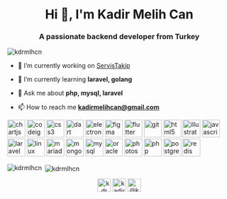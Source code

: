 <h1 align="center">Hi 👋, I'm Kadir Melih Can</h1>
<h3 align="center">A passionate backend developer from Turkey</h3>

<p align="left"> <img src="https://komarev.com/ghpvc/?username=kdrmlhcn" alt="kdrmlhcn" /> </p>

- 🔭 I’m currently working on [ServisTakip](https://www.servistakip.com.tr)

- 🌱 I’m currently learning **laravel, golang**

- 💬 Ask me about **php, mysql, laravel**

- 📫 How to reach me **kadirmelihcan@gmail.com**

<p align="left"><img src="https://www.chartjs.org/media/logo-title.svg" alt="chartjs" width="40" height="40"/> <img src="https://cdn.worldvectorlogo.com/logos/codeigniter.svg" alt="codeigniter" width="40" height="40"/> <img src="https://devicons.github.io/devicon/devicon.git/icons/css3/css3-original-wordmark.svg" alt="css3" width="40" height="40"/> <img src="https://www.vectorlogo.zone/logos/dartlang/dartlang-icon.svg" alt="dart" width="40" height="40"/> <img src="https://devicons.github.io/devicon/devicon.git/icons/electron/electron-original.svg" alt="electron" width="40" height="40"/> <img src="https://www.vectorlogo.zone/logos/figma/figma-icon.svg" alt="figma" width="40" height="40"/> <img src="https://www.vectorlogo.zone/logos/flutterio/flutterio-icon.svg" alt="flutter" width="40" height="40"/> <img src="https://www.vectorlogo.zone/logos/git-scm/git-scm-icon.svg" alt="git" width="40" height="40"/> <img src="https://devicons.github.io/devicon/devicon.git/icons/html5/html5-original-wordmark.svg" alt="html5" width="40" height="40"/> <img src="https://www.vectorlogo.zone/logos/adobe_illustrator/adobe_illustrator-icon.svg" alt="illustrator" width="40" height="40"/> <img src="https://devicons.github.io/devicon/devicon.git/icons/javascript/javascript-original.svg" alt="javascript" width="40" height="40"/> <img src="https://devicons.github.io/devicon/devicon.git/icons/laravel/laravel-plain-wordmark.svg" alt="laravel" width="40" height="40"/> <img src="https://devicons.github.io/devicon/devicon.git/icons/linux/linux-original.svg" alt="linux" width="40" height="40"/> <img src="https://www.vectorlogo.zone/logos/mariadb/mariadb-icon.svg" alt="mariadb" width="40" height="40"/> <img src="https://devicons.github.io/devicon/devicon.git/icons/mongodb/mongodb-original-wordmark.svg" alt="mongodb" width="40" height="40"/> <img src="https://devicons.github.io/devicon/devicon.git/icons/mysql/mysql-original-wordmark.svg" alt="mysql" width="40" height="40"/> <img src="https://devicons.github.io/devicon/devicon.git/icons/oracle/oracle-original.svg" alt="oracle" width="40" height="40"/> <img src="https://devicons.github.io/devicon/devicon.git/icons/photoshop/photoshop-plain.svg" alt="photoshop" width="40" height="40"/> <img src="https://devicons.github.io/devicon/devicon.git/icons/php/php-original.svg" alt="php" width="40" height="40"/> <img src="https://devicons.github.io/devicon/devicon.git/icons/postgresql/postgresql-original-wordmark.svg" alt="postgresql" width="40" height="40"/> <img src="https://devicons.github.io/devicon/devicon.git/icons/redis/redis-original-wordmark.svg" alt="redis" width="40" height="40"/></p>

<p><img align="left" src="https://github-readme-stats.vercel.app/api/top-langs/?username=kdrmlhcn&layout=compact&hide=html" alt="kdrmlhcn" /></p>

<p>&nbsp;<img align="center" src="https://github-readme-stats.vercel.app/api?username=kdrmlhcn&show_icons=true" alt="kdrmlhcn" /></p>

<p align="center">
<a href="https://twitter.com/kdrmlhcn" target="blank"><img align="center" src="https://cdn.jsdelivr.net/npm/simple-icons@3.0.1/icons/twitter.svg" alt="kdrmlhcn" height="30" width="30" /></a>
<a href="https://linkedin.com/in/kadirmelihcan" target="blank"><img align="center" src="https://cdn.jsdelivr.net/npm/simple-icons@3.0.1/icons/linkedin.svg" alt="kadirmelihcan" height="30" width="30" /></a>
<a href="https://medium.com/@kdrmlhcn" target="blank"><img align="center" src="https://cdn.jsdelivr.net/npm/simple-icons@3.0.1/icons/medium.svg" alt="@kdrmlhcn" height="30" width="30" /></a>
</p>

<!--
**kdrmlhcn/kdrmlhcn** is a ✨ _special_ ✨ repository because its `README.md` (this file) appears on your GitHub profile.

Here are some ideas to get you started:

- 🔭 I’m currently working on ...
- 🌱 I’m currently learning ...
- 👯 I’m looking to collaborate on ...
- 🤔 I’m looking for help with ...
- 💬 Ask me about ...
- 📫 How to reach me: ...
- 😄 Pronouns: ...
- ⚡ Fun fact: ...
-->

